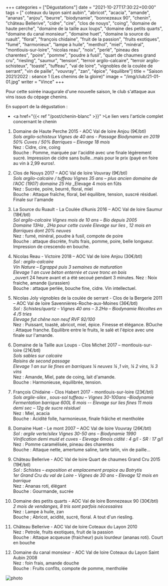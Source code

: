 +++
categories = ["Dégustations"]
date = "2021-10-27T17:30:22+00:00"
tags = [" coteaux du layon saint aubin", "abricot", "acacia", "amande", "ananas", "anjou", "beurre", "biodynamie", "bonnezeaux 90", "chenin", "château Bellerive", "cidre", "cire", "clos de nouys", "coing", "domaine de haute perche", "domaine de la taille aux loups", "domaine des petits quarts", "domaine du canal monsieur", "domaine huet", "domaine la source du ruault", "floral", "françois chidaine", "fruit de la passion", "fruits exotiques", "fumé", "harmonieux", "lampe à huile", "menthol", "miel", "minéral", "montlouis-sur-loire", "nicolas reau", "noix", "perlé", "pineau des charentes", "poire", "pomme", "poudre à fusil", "quart de chaumes grand cru", "riesling", "saumur", "tension", "terroir argilo-calcaire", "terroir argilo-schisteux", "toasté", "tuffeau", "val de loire", "vignobles de la coulée de serrant", "vin de paille", "vouvray", "zan", "épice", "équilibre"] 
title = "Saison 2021/2022 : séance 1 (Les chenins de la gloire)"
image = "/img/club/21-01-01.jpg"
writer = "Vince"
+++

Pour cette soirée inaugurale d'une nouvelle saison, le club s'attaque aux vins issus du cépage chenins.

En support de la dégustation :  
* <a href="{{< ref "/post/chenin-blanc" >}}" >Le lien vers l'article complet concernant le chenin</a>

1. Domaine de Haute Perche 2015 - AOC Val de loire Anjou (9€/btl)  
_Sols argilo-schisteux_
_Vignes de 40 ans - Passage Biodynamie en 2019 50% Cuves / 50% Barriques – Elevage 18 mois_  
Nez : Cidre, cire, coing  
Bouche : Pomme, marquée par l'acidité avec une finale légèrement sucré. Impression de cidre sans bulle...mais pour le prix (payé en foire au vin à 2,99 euros!.

2. Clos de Nouys 2017 – AOC Val de loire Vouvray (9€/btl) <i class="fa fa-plus-circle"></i>  
_Sols argilo-calcaire / tuffeau_
_Vignes 35 ans – plus ancien domaine de l’AOC (1907) domaine 25 Ha_
_Elevage 4 mois en fûts  
Nez : Sucrée, poire, beurré, floral, miel  
Bouche : Attaque fraîche, floral, bel équilibre, tension, suscré résiduel.
Finale sur l'amande  

3. La Source du Ruault - La Coulée d’Aunis 2016 – AOC Val de loire Saumur (18€/btl)  
_Sol argilo-calcaire  Vignes mois de 10 ans – Bio depuis 2005_  
_Domaine 13Ha , 2Ha pour cette cuvée Elevage sur lies , 12 mois en Barriques dont 20% neuves_  
Nez : fumé, minéral, poudre à fusil, compote de poire  
Bouche : attaque discrète, fruits frais, pomme, poire, belle longueur. Impression de crescendo en bouche.

4. Nicolas Reau - Victoire 2018 – AOC Val de loire Anjou (30€/btl) <i class="fa fa-minus-circle"></i>   
_Sol : argilo-calcaire_  
_Vin Nature – Egrappé puis 3 semaines de maturation_  
_Elevage 1 an cuve béton enterrée et cuve tronc en bois_  
_ouvert 24 heure avant et a été secoué pendant 3 minutes.
Nez : Noix fraiche, amande (jurassien)  
Bouche : attaque perlée, bouche fine, cidre. Vin intellectuel.

5. Nicolas Joly vignobles de la coulée de serrant - Clos de la Bergerie 2011 – AOC Val de loire Savennières-Roche-aux-Moines (36€/btl)  
_Sol : Schistes/quartz – Vignes 40 ans – 3.2Ha – Biodynamie Récoltes en 4 /5 tries_  
_Elevage fut chêne non neuf  RVF 92/100_  
Nez : Puissant, toasté, abricot, miel, épice. Finesse et élégance.
BOuche : Attaque franche. Equilibre entre le fruits, le salé et l'épice avec une finale sur l'amande.

6. Domaine de la Taille aux Loups - Clos Michet 2017 – montlouis-sur-loire (21€/btl)  
_Sols sables sur calcaire_  
_Raisins de second passage_  
_Elevage 1 an sur lie fines en barriques ¼ neuves ¼ ,1 vin, ¼ 2 vins,  ¼ 3 vins_  
Nez : Amande, Miel, pate de coing, lait d'amande.  
Bouche : Harmonieuse, équilibrée, tension.

7. François Chidaine - Clos Habert 2017 - montlouis-sur-loire (23€/btl)  
_Sols argile-silex , sous-sol tuffeau – Vignes 30-100ans –Biodynamie_  
_Fermentation barrique 600L 6 mois -- Elevage sur lies fines 11 mois_  
_demi sec – 12g de sucre résiduel_  
Nez : Miel, acacia  
Bouche : Acidité folle, harmonieuse, finale frâiche et mentholée

8. Domaine Huet - Le mont 2007 – AOC Val de loire Vouvray (26€/btl)  
_Sol : argile verte/silex Vignes 30-50 ans – Biodynamie 1990_  
_Vinification demi muid et cuves - Elevage 6mois cidité : 4 g/l - SR : 17 g/l_  
Nez : Pomme caramélisée, pineau des charentes  
Bouche : Attaque nette, amertume saline, tarte tatin, vin de paille...

9. Château Bellerive - AOC Val de loire Quart de chaumes Grand Cru 2015 (19€/btl)  
_Sol : Schistes – exposition et emplacement propice au Botrytis_  
_1er Grand Cru du val de Loire - Vignes de 30 ans - Elevage 12 mois en barrique_  
Nez : Ananas roti, élégant  
Bouche : Gourmande, sucrée

10. Domaine des petits quarts - AOC Val de loire Bonnezeaux 90 (30€/btl)  
_2 mois de vendanges, 8 tris sont parfois nécessaires_  
Nez : Lampe à huile, zan  
Bouche ; Abricot, acidité, sucré, floral. A tout d'un riesling.

11. Château Bellerive - AOC Val de loire Coteaux du Layon 2010  
Nez : Petrole, fruits exotiques, fruit de la passion  
Bouche : Attaque acqueuse (fraicheur) puis lourdeur (ananas roti). Court en bouche

12. Domaine du canal monsieur - AOC Val de loire Coteaux du Layon Saint Aubin 2008  
Nez : foin frais, amande douche  
Bouche : Fruits confits, compote de pomme, mentholée

![photo][1]

[1]: /img/club/21-01-01.jpg
